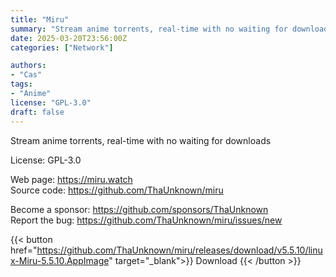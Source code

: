 ```yaml
---
title: "Miru"
summary: "Stream anime torrents, real-time with no waiting for downloads"
date: 2025-03-20T23:56:00Z
categories: ["Network"]

authors:
- "Cas"
tags: 
- "Anime"
license: "GPL-3.0"
draft: false
---
```


Stream anime torrents, real-time with no waiting for downloads

License: GPL-3.0

Web page: <https://miru.watch>  
Source code: <https://github.com/ThaUnknown/miru>

Become a sponsor: <https://github.com/sponsors/ThaUnknown>  
Report the bug: <https://github.com/ThaUnknown/miru/issues/new>  

{{< button href="https://github.com/ThaUnknown/miru/releases/download/v5.5.10/linux-Miru-5.5.10.AppImage" target="_blank">}}
Download
{{< /button >}}